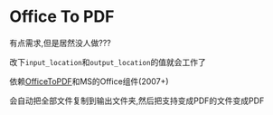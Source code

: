 # Office To PDF

有点需求,但是居然没人做???

改下`input_location`和`output_location`的值就会工作了

依赖[OfficeToPDF](https://github.com/cognidox/OfficeToPDF)和MS的Office组件(2007+)

会自动把全部文件复制到输出文件夹,然后把支持变成PDF的文件变成PDF
